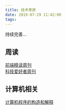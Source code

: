 ```yaml
---
title: 技术草原
date: 2019-07-29 11:42:00
tags:
---
```


持续完善...

## 周读

[前端精读周刊](https://github.com/dt-fe/weekly)   
[科技爱好者周刊](https://www.yuque.com/ruanyf/weekly)


## 计算机相关
[计算机程序的构造和解释](https://github.com/DeathKing/Learning-SICP)